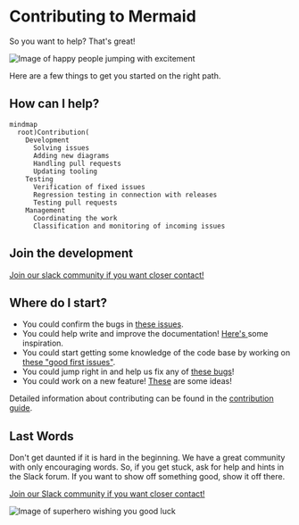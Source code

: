 # Contributing to Mermaid

So you want to help? That's great!

![Image of happy people jumping with excitement](https://media.giphy.com/media/BlVnrxJgTGsUw/giphy.gif)

Here are a few things to get you started on the right path.

## How can I help?

```mermaid-nocode
mindmap
  root)Contribution(
    Development
      Solving issues
      Adding new diagrams
      Handling pull requests
      Updating tooling
    Testing
      Verification of fixed issues
      Regression testing in connection with releases
      Testing pull requests
    Management
      Coordinating the work
      Classification and monitoring of incoming issues
```

## Join the development

[Join our slack community if you want closer contact!](https://join.slack.com/t/mermaid-talk/shared_invite/enQtNzc4NDIyNzk4OTAyLWVhYjQxOTI2OTg4YmE1ZmJkY2Y4MTU3ODliYmIwOTY3NDJlYjA0YjIyZTdkMDMyZTUwOGI0NjEzYmEwODcwOTE)

## Where do I start?

* You could confirm the bugs in [these issues](https://github.com/knsv/mermaid/issues?utf8=%E2%9C%93&q=is%3Aissue+is%3Aopen+label%3A%22Type%3A+Bug+%2F+Error%22+label%3A%22Status%3A+Pending%22).
* You could help write and improve the documentation! [Here's ](https://github.com/knsv/mermaid/issues?utf8=%E2%9C%93&q=is%3Aissue+is%3Aopen+label%3A%22Help+wanted%21%22+label%3A%22Area%3A+Documentation%22)some inspiration.
* You could start getting some knowledge of the code base by working on [these "good first issues"](https://github.com/knsv/mermaid/issues?utf8=%E2%9C%93&q=is%3Aissue+is%3Aopen+label%3A%22Good+first+issue%21%22+).
* You could jump right in and help us fix any of [these bugs](https://github.com/knsv/mermaid/issues?utf8=%E2%9C%93&q=is%3Aissue+is%3Aopen+label%3A%22Type%3A+Bug+%2F+Error%22+label%3A%22Help+wanted%21%22+label%3A%22Area%3A+Development%22)!
* You could work on a new feature! [These](https://github.com/knsv/mermaid/issues?utf8=%E2%9C%93&q=is%3Aissue+is%3Aopen+label%3A%22Area%3A+Development%22+label%3A%22Help+wanted%21%22+label%3A%22Type%3A+Enhancement%22+label%3A%22Status%3A+Approved%22) are some ideas!

Detailed information about contributing can be found in the [contribution guide](https://github.com/mermaid-js/mermaid/blob/master/CONTRIBUTING.md).


## Last Words

Don't get daunted if it is hard in the beginning. We have a great community with only encouraging words. So, if you get stuck, ask for help and hints in the Slack forum. If you want to show off something good, show it off there.

[Join our Slack community if you want closer contact!](https://join.slack.com/t/mermaid-talk/shared_invite/enQtNzc4NDIyNzk4OTAyLWVhYjQxOTI2OTg4YmE1ZmJkY2Y4MTU3ODliYmIwOTY3NDJlYjA0YjIyZTdkMDMyZTUwOGI0NjEzYmEwODcwOTE)

![Image of superhero wishing you good luck](https://media.giphy.com/media/l49JHz7kJvl6MCj3G/giphy.gif)
